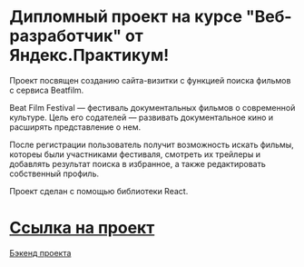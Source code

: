 # Дипломный проект на курсе "Веб-разработчик" от Яндекс.Практикум!

Проект посвящен созданию сайта-визитки с функцией поиска фильмов с сервиса Beatfilm. 

Beat Film Festival — фестиваль документальных фильмов о современной культуре. Цель его содателей — развивать документальное кино и расширять представление о нем.

После регистрации пользователь получит возможность искать фильмы, котореы были участниками фестиваля, смотреть их трейлеры и добавлять результат поиска в избранное, а также редактировать собственный профиль. 

Проект сделан с помощью библиотеки React.

# [Ссылка на проект](evgexmovies.nomoredomains.xyz)


[Бэкенд проекта](https://github.com/Evgenia-N/movies-explorer-api) 